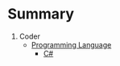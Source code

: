 # Summary

1. Coder
    - [Programming Language](./Programming/ProgrammingMenu.md)
        - [C#](./Programming/CSharp/CSharpMenu.md)